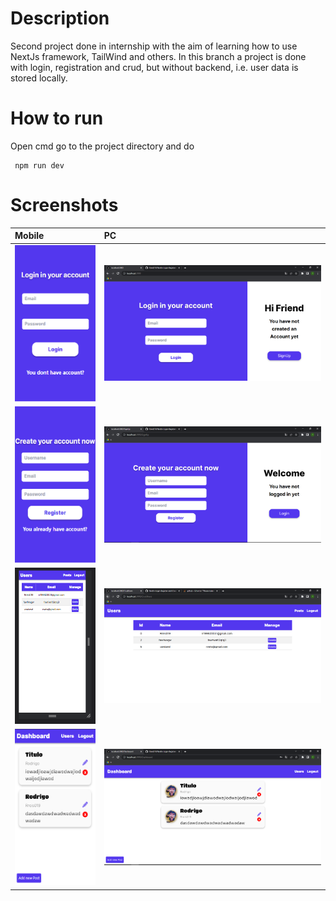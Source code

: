 <h1>Description</h1>
Second project done in internship with the aim of learning how to use NextJs framework, TailWind and others. In this branch a project is done with login, registration and crud, but without backend, i.e. user data is stored locally.

<h1>How to run</h1>
<p>Open cmd go to the project directory and do</p>

```
 npm run dev
```

<h1>Screenshots</h1>

| Mobile                                                    | PC                                             |
|:----------------------------------------------------------|:-----------------------------------------------|
| <img height="250" src="MobileLogin.PNG">                  | <img width="400" src="Login.PNG">              | 
| <img height="250" src="MobileCreateYourAccont.PNG">       | <img width="400" src="Register.PNG">           | 
| <img height="250" src="MobileUsers.PNG">                  | <img width="400" src="CrudUsers.PNG">          | 
| <img height="250" src="MobileDashboard.PNG">              | <img width="400" src="CrudPost.PNG">           |

